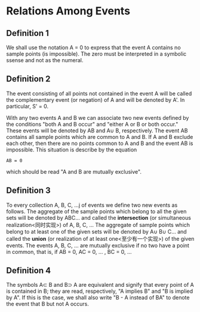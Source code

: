 # Relations Among Events

## Definition 1

We shall use the notation A = 0 to express that the event A contains no sample points (is impossible). The zero must be interpreted in a symbolic ssense and not as the numeral.

## Definition 2

The event consisting of all points not contained in the event A will be called the complementary event (or negation) of A and will be denoted by A'. In particular, S' = 0.

With any two events A and B we can associate two new events defined by the conditions "both A and B occur" and "either A or B or both occur." These events will be denoted by AB and A∪ B, respectively. The event AB contains all sample points which are common to A and B. If A and B exclude each other, then there are no points common to A and B and the event AB is impossible. This situation is describe by the equation

    AB = 0

which should be read "A and B are mutually exclusive".

## Definition 3

To every collection A, B, C, ...j of events we define two new events as follows. The aggregate of the sample points which belong to all the given sets will be denoted by ABC... and called the **intersection** (or simultaneous realization&lt;同时实现&gt;) of A, B, C, ... The aggregate of sample points which belong to at least one of the given sets will be denoted by A∪ B∪ C... and called the **union** (or realization of at least one&lt;至少有一个实现&gt;) of the given events. The events A, B, C, ... are mutually exclusive if no two have a point in common, that is, if AB = 0, AC = 0, ... , BC = 0, ...

## Definition 4

The symbols A⊂ B and B⊃ A are equivalent and signify that every point of A is contained in B; they are read, respectively, "A implies B" and "B is implied by A". If this is the case, we shall also write "B - A instead of BA" to denote the event that B but not A occurs.
